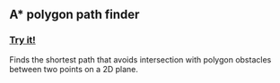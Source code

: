 ## A* polygon path finder
### [Try it!](https://nikolaiartemiev.github.io/polygon-shortest-path/pathfind.html)

Finds the shortest path that avoids intersection with polygon obstacles between two points on a 2D plane.

